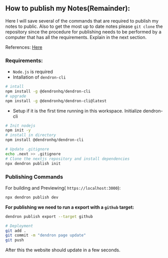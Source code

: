 

## How to publish my Notes(Remainder):

Here I will save several of the commands that are required to publish my notes to public. Also to get the most up to date notes please `git clone` the repository since the procedure for publishing needs to be performed by a computer that has all the requirements. Explain in the next section.

References: [Here](https://wiki.dendron.so/notes/23a1b942-99af-45c8-8116-4f4bb7dccd21/)

### Requirements:

* `Node.js` is required
* Intallation of `dendron-cli`

```bash
# intall
npm install -g @dendronhq/dendron-cli
# upgrade
npm install -g @dendronhq/dendron-cli@latest

```

* Setup if it is the first time running in this workspace. Initialize dendron-cli

```bash
# Init nodejs
npm init -y 
# install in directory
npm install @dendronhq/dendron-cli

# Update .gitignore
echo .next >> .gitignore
# Clone the nextjs repository and install dependencies
npx dendron publish init
```




### Publishing Commands

For building and Previewing( `https://localhost:3000`):

```bash
npx dendron publish dev
```

**For publishing we need to run a export with a `github` target:**

```bash
dendron publish export --target github

# Deployment
git add .
git commit -m "dendron page update"
git push
```

After this the website should update in a few seconds.
